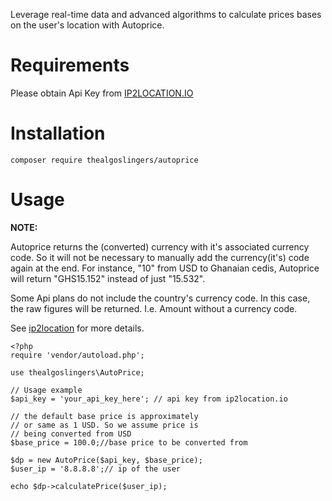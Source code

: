Leverage real-time data and advanced algorithms to calculate prices bases on the user's location with Autoprice.

<h1>Requirements</h1>
Please obtain Api Key from <a href="https://www.ip2location.io/">IP2LOCATION.IO</a>

<h1>Installation</h1>

``` 
composer require thealgoslingers/autoprice
```

<h1>Usage</h1>
<strong>NOTE: </strong><p>Autoprice returns the (converted) currency with it's associated currency code. So it will not be necessary to manually add the currency(it's) code again at the end. For instance, "10" from USD to Ghanaian cedis, Autoprice will return "GHS15.152" instead of just "15.532".</p>
<p>Some Api plans do not include the country's currency code. In this case, the raw figures will be returned. I.e. Amount without a currency code.</p>
<p>See <a href="https://www.ip2location.io/pricing">ip2location</a> for more details.</p>

```
<?php
require 'vendor/autoload.php';

use thealgoslingers\AutoPrice;

// Usage example
$api_key = 'your_api_key_here'; // api key from ip2location.io

// the default base price is approximately
// or same as 1 USD. So we assume price is 
// being converted from USD 
$base_price = 100.0;//base price to be converted from

$dp = new AutoPrice($api_key, $base_price);
$user_ip = '8.8.8.8';// ip of the user 

echo $dp->calculatePrice($user_ip);

```

